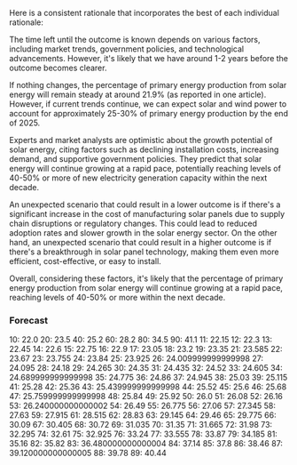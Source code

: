 Here is a consistent rationale that incorporates the best of each individual rationale:

The time left until the outcome is known depends on various factors, including market trends, government policies, and technological advancements. However, it's likely that we have around 1-2 years before the outcome becomes clearer. 

If nothing changes, the percentage of primary energy production from solar energy will remain steady at around 21.9% (as reported in one article). However, if current trends continue, we can expect solar and wind power to account for approximately 25-30% of primary energy production by the end of 2025.

Experts and market analysts are optimistic about the growth potential of solar energy, citing factors such as declining installation costs, increasing demand, and supportive government policies. They predict that solar energy will continue growing at a rapid pace, potentially reaching levels of 40-50% or more of new electricity generation capacity within the next decade.

An unexpected scenario that could result in a lower outcome is if there's a significant increase in the cost of manufacturing solar panels due to supply chain disruptions or regulatory changes. This could lead to reduced adoption rates and slower growth in the solar energy sector. On the other hand, an unexpected scenario that could result in a higher outcome is if there's a breakthrough in solar panel technology, making them even more efficient, cost-effective, or easy to install.

Overall, considering these factors, it's likely that the percentage of primary energy production from solar energy will continue growing at a rapid pace, reaching levels of 40-50% or more within the next decade.

### Forecast

10: 22.0
20: 23.5
40: 25.2
60: 28.2
80: 34.5
90: 41.1
11: 22.15
12: 22.3
13: 22.45
14: 22.6
15: 22.75
16: 22.9
17: 23.05
18: 23.2
19: 23.35
21: 23.585
22: 23.67
23: 23.755
24: 23.84
25: 23.925
26: 24.009999999999998
27: 24.095
28: 24.18
29: 24.265
30: 24.35
31: 24.435
32: 24.52
33: 24.605
34: 24.689999999999998
35: 24.775
36: 24.86
37: 24.945
38: 25.03
39: 25.115
41: 25.28
42: 25.36
43: 25.439999999999998
44: 25.52
45: 25.6
46: 25.68
47: 25.759999999999998
48: 25.84
49: 25.92
50: 26.0
51: 26.08
52: 26.16
53: 26.240000000000002
54: 26.49
55: 26.775
56: 27.06
57: 27.345
58: 27.63
59: 27.915
61: 28.515
62: 28.83
63: 29.145
64: 29.46
65: 29.775
66: 30.09
67: 30.405
68: 30.72
69: 31.035
70: 31.35
71: 31.665
72: 31.98
73: 32.295
74: 32.61
75: 32.925
76: 33.24
77: 33.555
78: 33.87
79: 34.185
81: 35.16
82: 35.82
83: 36.480000000000004
84: 37.14
85: 37.8
86: 38.46
87: 39.120000000000005
88: 39.78
89: 40.44